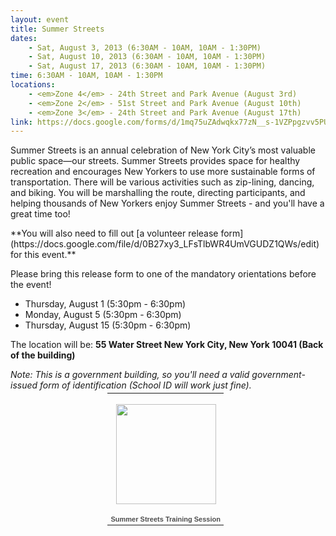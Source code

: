 ```yaml
---
layout: event
title: Summer Streets
dates:
    - Sat, August 3, 2013 (6:30AM - 10AM, 10AM - 1:30PM)
    - Sat, August 10, 2013 (6:30AM - 10AM, 10AM - 1:30PM)
    - Sat, August 17, 2013 (6:30AM - 10AM, 10AM - 1:30PM)
time: 6:30AM - 10AM, 10AM - 1:30PM
locations:
    - <em>Zone 4</em> - 24th Street and Park Avenue (August 3rd)
    - <em>Zone 2</em> - 51st Street and Park Avenue (August 10th)
    - <em>Zone 3</em> - 24th Street and Park Avenue (August 17th)
link: https://docs.google.com/forms/d/1mq75uZAdwqkx77zN__s-1VZPpgzvv5PUBiVxREr5tpw
---
```

Summer Streets is an annual celebration of New York City’s most valuable public space—our streets. Summer Streets provides space for healthy recreation and encourages New Yorkers to use more sustainable forms of transportation. There will be various activities such as zip-lining, dancing, and biking. You will be marshalling the route, directing participants, and helping thousands of New Yorkers enjoy Summer Streets - and you'll have a great time too!

<!-- more -->

<div class="row">
<div markdown="1" class="span8">
**You will also need to fill out [a volunteer release form](https://docs.google.com/file/d/0B27xy3_LFsTlbWR4UmVGUDZ1QWs/edit) for this event.**

Please bring this release form to one of the mandatory orientations before the event!

- Thursday, August 1 (5:30pm - 6:30pm)
- Monday, August 5 (5:30pm - 6:30pm)
- Thursday, August 15 (5:30pm - 6:30pm)

The location will be: **55 Water Street New York City, New York 10041 (Back of the building)**

*Note: This is a government building, so you'll need a valid government-issued form of identification (School ID will work just fine).*
</div>
<div class="span4">
<table style="margin:-10px auto 0;width:194px;"><tr><td align="center" style="height:194px;background:url(https://picasaweb.google.com/s/c/transparent_album_background.gif) no-repeat left"><a href="https://picasaweb.google.com/103093992486590384110/SummerStreetsTrainingSession02?authuser=0&amp;authkey=Gv1sRgCMKdnIHX7u6mVQ&amp;feat=embedwebsite"><img src="https://lh5.googleusercontent.com/-Ll1WzHyrslA/Ufscik5gZvE/AAAAAAAAAFg/qp0G9R7TSTg/s160-c/SummerStreetsTrainingSession02.jpg" width="160" height="160" style="margin:1px 0 0 2px;"></a></td></tr><tr><td style="text-align:center;font-family:arial,sans-serif;font-size:11px"><a href="https://picasaweb.google.com/103093992486590384110/SummerStreetsTrainingSession02?authuser=0&amp;authkey=Gv1sRgCMKdnIHX7u6mVQ&amp;feat=embedwebsite" style="color:#4D4D4D;font-weight:bold;text-decoration:none;">Summer Streets Training Session</a></td></tr></table>
</div>
</div>
